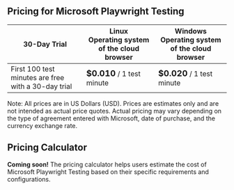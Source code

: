## Pricing for Microsoft Playwright Testing

| 30-Day Trial | Linux <br>Operating system of the cloud browser | Windows <br>Operating system of the cloud browser |
|--------------|-------|---------|
| First 100 test minutes are free with a 30-day trial | <strong><big>$0.010</big></strong> / 1 test minute | <strong><big>$0.020</big></strong> / 1 test minute |

Note: All prices are in US Dollars (USD). Prices are estimates only and are not intended as actual price quotes. Actual pricing may vary depending on the type of agreement entered with Microsoft, date of purchase, and the currency exchange rate.

## Pricing Calculator
**Coming soon!** The pricing calculator helps users estimate the cost of Microsoft Playwright Testing based on their specific requirements and configurations.
